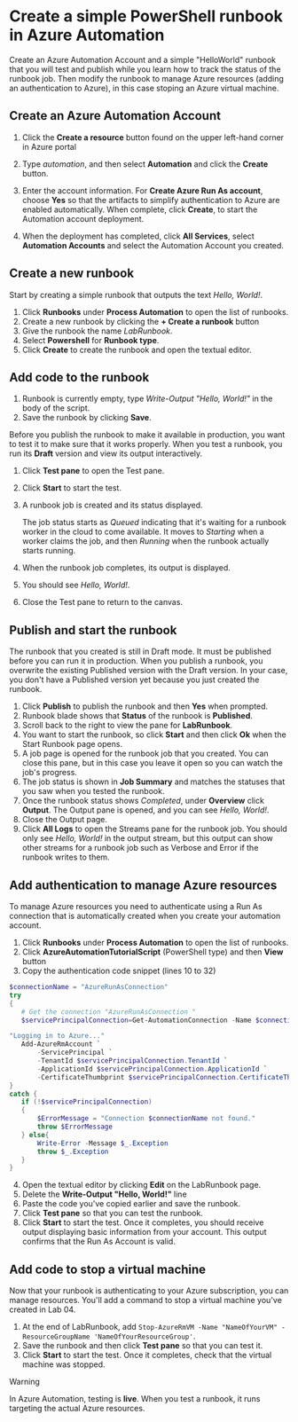 # Create a simple PowerShell runbook in Azure Automation

Create an Azure Automation Account and a simple "HelloWorld" runbook that you will test and publish while you learn how to track the status of the runbook job.
Then modify the runbook to manage Azure resources (adding an authentication to Azure), in this case stoping an Azure virtual machine.

## Create an Azure Automation Account

1. Click the **Create a resource** button found on the upper left-hand corner in Azure portal

2. Type *automation*, and then select **Automation** and click the **Create** button.

3. Enter the account information. 
  For **Create Azure Run As account**, choose **Yes** so that the artifacts to simplify authentication to Azure are enabled automatically. 
  When complete, click **Create**, to start the Automation account deployment.
4. When the deployment has completed, click **All Services**, select **Automation Accounts** and select the Automation Account you created.

## Create a new runbook

Start by creating a simple runbook that outputs the text *Hello, World!*.

1. Click **Runbooks** under **Process Automation** to open the list of runbooks.
2. Create a new runbook by clicking the **+ Create a runbook** button
3. Give the runbook the name *LabRunbook*.
4. Select **Powershell** for **Runbook type**.
5. Click **Create** to create the runbook and open the textual editor.

## Add code to the runbook

1. Runbook is currently empty, type *Write-Output "Hello, World!"* in the body of the script.
2. Save the runbook by clicking **Save**.

Before you publish the runbook to make it available in production, you want to test it to make sure that it works properly.
When you test a runbook, you run its **Draft** version and view its output interactively.

1. Click **Test pane** to open the Test pane.
2. Click **Start** to start the test.
3. A runbook job is created and its status displayed.

   The job status starts as *Queued* indicating that it's waiting for a runbook worker in the cloud to come available.
   It moves to *Starting* when a worker claims the job, and then *Running* when the runbook actually starts running.

4. When the runbook job completes, its output is displayed.
5. You should see *Hello, World!*.
6. Close the Test pane to return to the canvas.

## Publish and start the runbook

The runbook that you created is still in Draft mode.
It must be published before you can run it in production.
When you publish a runbook, you overwrite the existing Published version with the Draft version.
In your case, you don't have a Published version yet because you just created the runbook.

1. Click **Publish** to publish the runbook and then **Yes** when prompted.
2. Runbook blade shows that **Status** of the runbook is **Published**.
3. Scroll back to the right to view the pane for **LabRunbook**.
4. You want to start the runbook, so click **Start** and then click **Ok** when the Start Runbook page opens.
5. A job page is opened for the runbook job that you created.
You can close this pane, but in this case you leave it open so you can watch the job's progress.
6. The job status is shown in **Job Summary** and matches the statuses that you saw when you tested the runbook.
7. Once the runbook status shows *Completed*, under **Overview** click **Output**. The Output pane is opened, and you can see *Hello, World!*.
8. Close the Output page.
9. Click **All Logs** to open the Streams pane for the runbook job.
   You should only see *Hello, World!* in the output stream, but this output can show other streams for a runbook job such as Verbose and Error if the runbook writes to them.

## Add authentication to manage Azure resources

To manage Azure resources you need to authenticate using a Run As connection that is automatically created when you create your automation account.

1. Click **Runbooks** under **Process Automation** to open the list of runbooks.
2. Click **AzureAutomationTutorialScript** (PowerShell type) and then **View** button
3. Copy the authentication code snippet (lines 10 to 32)

 ```powershell
$connectionName = "AzureRunAsConnection"
try
{
    # Get the connection "AzureRunAsConnection "
    $servicePrincipalConnection=Get-AutomationConnection -Name $connectionName

"Logging in to Azure..."
    Add-AzureRmAccount `
        -ServicePrincipal `
        -TenantId $servicePrincipalConnection.TenantId `
        -ApplicationId $servicePrincipalConnection.ApplicationId `
        -CertificateThumbprint $servicePrincipalConnection.CertificateThumbprint 
}
catch {
    if (!$servicePrincipalConnection)
    {
        $ErrorMessage = "Connection $connectionName not found."
        throw $ErrorMessage
    } else{
        Write-Error -Message $_.Exception
        throw $_.Exception
    }
}
 ```

4. Open the textual editor by clicking **Edit** on the LabRunbook page.
5. Delete the **Write-Output "Hello, World!"** line
6. Paste the code you've copied earlier and save the runbook.
7. Click **Test pane** so that you can test the runbook.
8. Click **Start** to start the test.
Once it completes, you should receive output displaying basic information from your account.
This output confirms that the Run As Account is valid.

## Add code to stop a virtual machine

Now that your runbook is authenticating to your Azure subscription, you can manage resources.
You'll add a command to stop a virtual machine you've created in Lab 04.

1. At the end of LabRunbook, add `Stop-AzureRmVM -Name "NameOfYourVM" -ResourceGroupName 'NameOfYourResourceGroup'`.
2. Save the runbook and then click **Test pane** so that you can test it.
3. Click **Start** to start the test. Once it completes, check that the virtual machine was stopped.

> [!WARNING]
> In Azure Automation, testing is **live**.
> When you test a runbook, it runs targeting the actual Azure resources.
